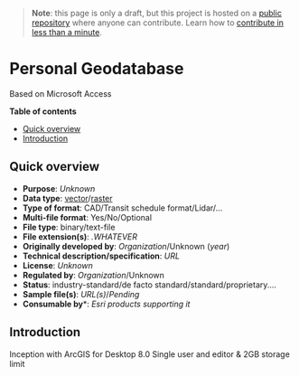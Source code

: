 > **Note**: this page is only a draft, but this project is hosted on a [public repository](https://github.com/hhkaos/awesome-arcgis) where anyone can contribute. Learn how to [contribute in less than a minute](https://github.com/hhkaos/awesome-arcgis/blob/master/CONTRIBUTING.md#contributions).

# Personal Geodatabase

Based on Microsoft Access

<!-- START doctoc generated TOC please keep comment here to allow auto update -->
<!-- DON'T EDIT THIS SECTION, INSTEAD RE-RUN doctoc TO UPDATE -->
**Table of contents**

- [Quick overview](#quick-overview)
- [Introduction](#introduction)

<!-- END doctoc generated TOC please keep comment here to allow auto update -->

## Quick overview

* **Purpose**: *Unknown*
* **Data type**: [vector](../../../data-types/vector/README.md)/[raster](../../../data-types/raster/README.md)
* **Type of format**: CAD/Transit schedule format/Lidar/...
* **Multi-file format**: Yes/No/Optional
* **File type**: binary/text-file
* **File extension(s)**: *.WHATEVER*
* **Originally developed by**: *Organization*/Unknown (*year*)
* **Technical description/specification**: *URL*
* **License**: *Unknown*
* **Regulated by**: *Organization*/Unknown
* **Status**: industry-standard/de facto standard/standard/proprietary....
* **Sample file(s)**: *URL(s)*/*Pending*
* **Consumable by***: *Esri products supporting it*

## Introduction

Inception with ArcGIS for Desktop 8.0
Single user and editor & 2GB storage limit
